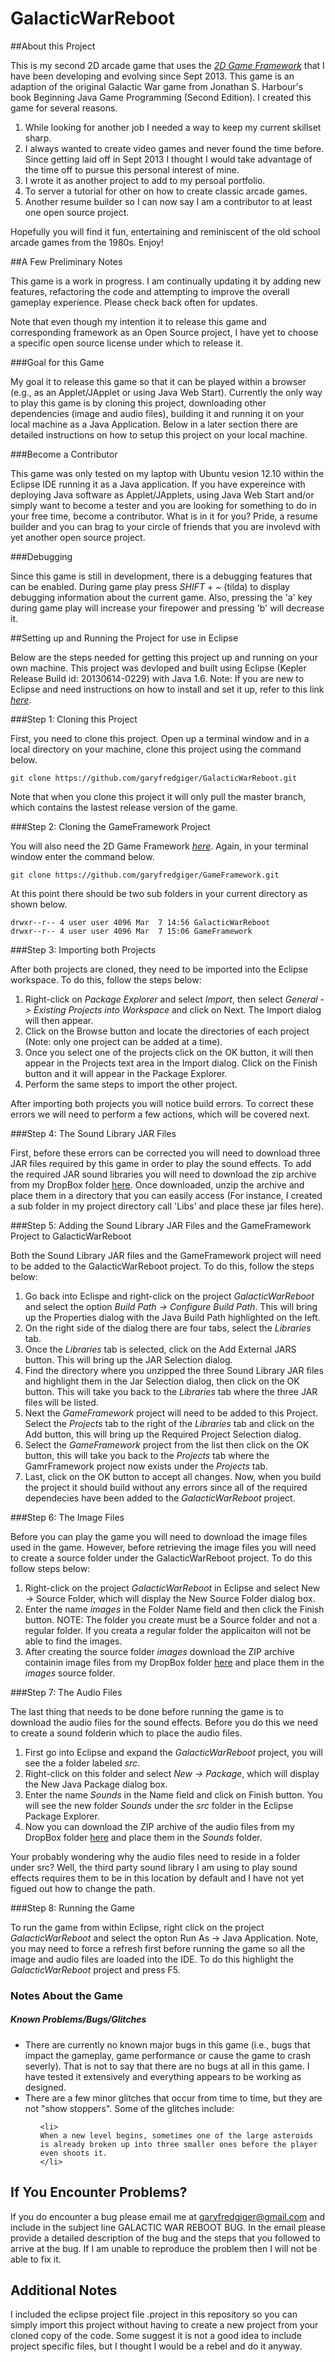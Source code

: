 GalacticWarReboot
=================

##About this Project

This is my second 2D arcade game that uses the *[2D Game Framework](https://github.com/garyfredgiger/GameFramework.git)* that I have been developing and evolving since Sept 2013. This game is an adaption of the original Galactic War game from Jonathan S. Harbour's book Beginning Java Game Programming (Second Edition). I created this game for several reasons.

1. While looking for another job I needed a way to keep my current skillset sharp.
2. I always wanted to create video games and never found the time before. Since getting laid off in Sept 2013 I thought I would take advantage of the time off to pursue this personal interest of mine.
3. I wrote it as another project to add to my persoal portfolio.
4. To server a tutorial for other on how to create classic arcade games.
5. Another resume builder so I can now say I am a contributor to at least one open source project.

Hopefully you will find it fun, entertaining and reminiscent of the old school arcade games from the 1980s. Enjoy!

##A Few Preliminary Notes

This game is a work in progress. I am continually updating it by adding new features, refactoring the code and attempting to improve the overall gameplay experience. Please check back often for updates.

Note that even though my intention it to release this game and corresponding framework as an Open Source project, I have yet to choose a specific open source license under which to release it.

###Goal for this Game

My goal it to release this game so that it can be played within a browser (e.g., as an Applet/JApplet or using Java Web Start). Currently the only way to play this game is by cloning this project, downloading other dependencies (image and audio files), building it and running it on your local machine as a Java Application. Below in a later section there are detailed instructions on how to setup this project on your local machine.

###Become a Contributor

This game was only tested on my laptop with Ubuntu vesion 12.10 within the Eclipse IDE running it as a Java application. If you have expereince with deploying Java software as Applet/JApplets, using Java Web Start and/or simply want to become a tester and you are looking for something to do in your free time, become a contributor. What is in it for you? Pride, a resume builder and you can brag to your circle of friends that you are involevd with yet another open source project.

###Debugging

Since this game is still in development, there is a debugging features that can be enabled. During game play press *SHIFT* + *~* (tilda) to display debugging information about the current game. Also, pressing the 'a' key during game play will increase your firepower and pressing 'b' will decrease it.

##Setting up and Running the Project for use in Eclipse

Below are the steps needed for getting this project up and running on your own machine. This project was devloped and built using Eclipse (Kepler Release Build id: 20130614-0229) with Java 1.6. Note: If you are new to Eclipse and need instructions on how to install and set it up, refer to this link *[here](http://wiki.eclipse.org/Eclipse/Installation)*.

###Step 1: Cloning this Project

First, you need to clone this project. Open up a terminal window and in a local directory on your machine, clone this project using the command below.

    git clone https://github.com/garyfredgiger/GalacticWarReboot.git

Note that when you clone this project it will only pull the master branch, which contains the lastest release version of the game.

###Step 2: Cloning the GameFramework Project

You will also need the 2D Game Framework *[here](https://github.com/garyfredgiger/GameFramework.git)*. Again, in your terminal window enter the command below.

    git clone https://github.com/garyfredgiger/GameFramework.git

At this point there should be two sub folders in your current directory as shown below.

    drwxr--r-- 4 user user 4096 Mar  7 14:56 GalacticWarReboot
    drwxr--r-- 4 user user 4096 Mar  7 15:06 GameFramework

###Step 3: Importing both Projects

After both projects are cloned, they need to be imported into the Eclipse workspace. To do this, follow the steps below:

1. Right-click on *Package Explorer* and select *Import*, then select *General -> Existing Projects into Workspace* and click on Next. The Import dialog will then appear.
2. Click on the Browse button and locate the directories of each project (Note: only one project can be added at a time).
3. Once you select one of the projects click on the OK button, it will then appear in the Projects text area in the Import dialog. Click on the Finish button and it will appear in the Package Explorer.
4. Perform the same steps to import the other project.

After importing both projects you will notice build errors. To correct these errors we will need to perform a few actions, which will be covered next.

###Step 4: The Sound Library JAR Files

First, before these errors can be corrected you will need to download three JAR files required by this game in order to play the sound effects. To add the required JAR sound libraries you will need to download the zip archive from my DropBox folder [here](https://dl.dropboxusercontent.com/u/103427211/GalacticWarReboot/GalacticWarRebootSoundLibraryJARS.zip). Once downloaded, unzip the archive and place them in a directory that you can easily access (For instance, I created a sub folder in my project directory call 'Libs' and place these jar files here).

###Step 5: Adding the Sound Library JAR Files and the GameFramework Project to GalacticWarReboot

Both the Sound Library JAR files and the GameFramework project will need to be added to the GalacticWarReboot project. To do this, follow the steps below:

1. Go back into Eclispe and right-click on the project *GalacticWarReboot* and select the option *Build Path -> Configure Build Path*. This will bring up the Properties dialog with the Java Build Path highlighted on the left.
2. On the right side of the dialog there are four tabs, select the *Libraries* tab.
3. Once the *Libraries* tab is selected, click on the Add External JARS button. This will bring up the JAR Selection dialog.
4. Find the directory where you unzipped the three Sound Library JAR files and highlight them in the Jar Selection dialog, then click on the OK button. This will take you back to the *Libraries* tab where the three JAR files will be listed.
5. Next the *GameFramework* project will need to be added to this Project. Select the *Projects* tab to the right of the *Libraries* tab and click on the Add button, this will bring up the Required Project Selection dialog.
6. Select the *GameFramework* project from the list then click on the OK button, this will take you back to the *Projects* tab where the GamrFramework project now exists under the *Projects* tab.
7. Last, click on the OK button to accept all changes. Now, when you build the project it should build without any errors since all of the required dependecies have been added to the *GalacticWarReboot* project.

###Step 6: The Image Files

Before you can play the game you will need to download the image files used in the game. However, before retrieving the image files you will need to create a source folder under the GalacticWarReboot project. To do this follow steps below:

1. Right-click on the project *GalacticWarReboot* in Eclipse and select New -> Source Folder, which will display the New Source Folder dialog box.
2. Enter the name *images* in the Folder Name field and then click the Finish button. NOTE: The folder you create must be a Source folder and not a regular folder. If you creata a regular folder the applicaiton will not be able to find the images.
3. After creating the source folder *images* download the ZIP archive containin image files from my DropBox folder [here](https://dl.dropboxusercontent.com/u/103427211/GalacticWarReboot/GalacticWarRebootImages.zip) and place them in the *images* source folder.

###Step 7: The Audio Files

The last thing that needs to be done before running the game is to download the audio files for the sound effects. Before you do this we need to create a sound folderin which to place the audio files.

1. First go into Eclipse and expand the *GalacticWarReboot* project, you will see the a folder labeled *src*.
2. Right-click on this folder and select *New -> Package*, which will display the New Java Package dialog box.
3. Enter the name *Sounds* in the Name field and click on Finish button. You will see the new folder *Sounds* under the *src* folder in the Eclipse Package Explorer.
4. Now you can download the ZIP archive of the audio files from my DropBox folder [here](https://dl.dropboxusercontent.com/u/103427211/GalacticWarReboot/GalacticWarRebootAudioFiles.zip) and place them in the *Sounds* folder.

Your probably wondering why the audio files need to reside in a folder under src? Well, the third party sound library I am using to play sound effects requires them to be in this location by default and I have not yet figued out how to change the path.

###Step 8: Running the Game

To run the game from within Eclipse, right click on the project *GalacticWarReboot* and select the opton Run As -> Java Application. Note, you may need to force a refresh first before running the game so all the image and audio files are loaded into the IDE. To do this highlight the *GalacticWarReboot* project and press F5.

### Notes About the Game

##### Known Problems/Bugs/Glitches

<ul>

<li>
There are currently no known major bugs in this game (i.e., bugs that impact the gameplay, game performance or cause the game to crash severly). That is not to say that there are no bugs at all in this game. I have tested it extensively and everything appears to be working as designed.
</li>

<li>
There are a few minor glitches that occur from time to time, but they are not "show stoppers". Some of the glitches include:
  <ul>

    <li>
    When a new level begins, sometimes one of the large asteroids is already broken up into three smaller ones before the player even shoots it.
    </li>
  </ul>
  
</li>
</ul>

## If You Encounter Problems?

If you do encounter a bug please email me at garyfredgiger@gmail.com and include in the subject line GALACTIC WAR REBOOT BUG. In the email please provide a detailed description of the bug and the steps that you followed to arrive at the bug. If I am unable to reproduce the problem then I will not be able to fix it.

## Additional Notes

I included the eclipse project file .project in this repository so you can simply import this project without having to create a new project from your cloned copy of the code. Some suggest it is not a good idea to include project specific files, but I thought I would be a rebel and do it anyway.
